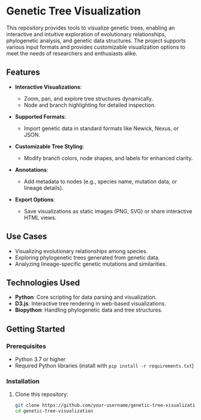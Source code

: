 
# Genetic Tree Visualization

This repository provides tools to visualize genetic trees, enabling an interactive and intuitive exploration of evolutionary relationships, phylogenetic analysis, and genetic data structures. The project supports various input formats and provides customizable visualization options to meet the needs of researchers and enthusiasts alike.

## Features

- **Interactive Visualizations**:
  - Zoom, pan, and explore tree structures dynamically.
  - Node and branch highlighting for detailed inspection.
  
- **Supported Formats**:
  - Import genetic data in standard formats like Newick, Nexus, or JSON.
  
- **Customizable Tree Styling**:
  - Modify branch colors, node shapes, and labels for enhanced clarity.
  
- **Annotations**:
  - Add metadata to nodes (e.g., species name, mutation data, or lineage details).

- **Export Options**:
  - Save visualizations as static images (PNG, SVG) or share interactive HTML views.

## Use Cases

- Visualizing evolutionary relationships among species.
- Exploring phylogenetic trees generated from genetic data.
- Analyzing lineage-specific genetic mutations and similarities.

## Technologies Used

- **Python**: Core scripting for data parsing and visualization.
- **D3.js**: Interactive tree rendering in web-based visualizations.
- **Biopython**: Handling phylogenetic data and tree structures.

## Getting Started

### Prerequisites

- Python 3.7 or higher
- Required Python libraries (install with `pip install -r requirements.txt`)

### Installation

1. Clone this repository:

   ```bash
   git clone https://github.com/your-username/genetic-tree-visualization.git
   cd genetic-tree-visualization
   ```